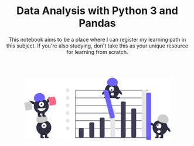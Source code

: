 <h1 align='center'>Data Analysis with Python 3 and Pandas</h1>

<p align='center'>This notebook aims to be a place where I can register my learning path in this subject. If you're also studying, don't take this as your unique resource for learning from scratch. </p>
<br />
<br />
<p align='center'>
<img align='center' width='400' src='./illustration.svg' />
</p>
